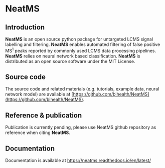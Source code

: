 # NeatMS

## Introduction

**NeatMS** is an open source python package for untargeted LCMS signal labelling and filtering. **NeatMS** enables automated filtering of false positive MS<sup>1</sup> peaks reported by commonly used LCMS data processing pipelines. **NeatMS** relies on neural network based classification. **NeatMS** is distributed as an open source software under the MIT License.

## Source code
The source code and related materials (e.g. tutorials, example data, neural network model) are available at [https://github.com/bihealth/NeatMS](https://github.com/bihealth/NeatMS).

## Reference & publication

Publication is currently pending, please use NeatMS github repository as reference when citing **NeatMS**.

## Documentation

Documentation is available at https://neatms.readthedocs.io/en/latest/
